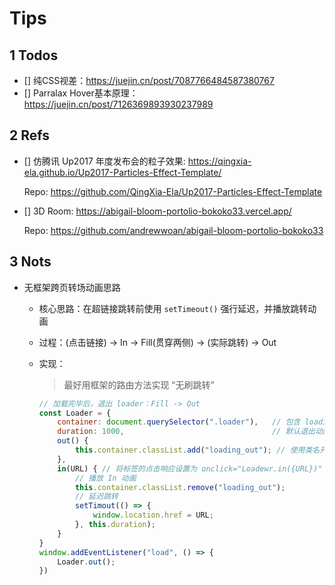 # Tips

## 1 Todos

- [] 纯CSS视差：https://juejin.cn/post/7087766484587380767
- [] Parralax Hover基本原理：https://juejin.cn/post/7126369893930237989

## 2 Refs

- [] 仿腾讯 Up2017 年度发布会的粒子效果: https://qingxia-ela.github.io/Up2017-Particles-Effect-Template/

    Repo: https://github.com/QingXia-Ela/Up2017-Particles-Effect-Template

- [] 3D Room: https://abigail-bloom-portolio-bokoko33.vercel.app/

    Repo: https://github.com/andrewwoan/abigail-bloom-portolio-bokoko33
    
## 3 Nots

- 无框架跨页转场动画思路

    - 核心思路：在超链接跳转前使用 `setTimeout()` 强行延迟，并播放跳转动画

    - 过程：(点击链接) -> In -> Fill(贯穿两侧) -> (实际跳转) -> Out

    - 实现：

        > 最好用框架的路由方法实现 “无刷跳转”

        ```js
        // 加载完毕后，退出 loader：Fill -> Out
        const Loader = {
            container: document.querySelector(".loader"),   // 包含 loading 动画的容器
            duration: 1000,                                 // 默认退出动画时长为 1s
            out() {
                this.container.classList.add("loading_out"); // 使用类名开始 Out 动画
            },
            in(URL) { // 将标签的点击响应设置为 onclick="Loadewr.in({URL})"
                // 播放 In 动画
                this.container.classList.remove("loading_out");
                // 延迟跳转
                setTimout(() => {
                    window.location.href = URL;
                }, this.duration);
            }
        }
        window.addEventListener("load", () => {
            Loader.out();
        })
        ```